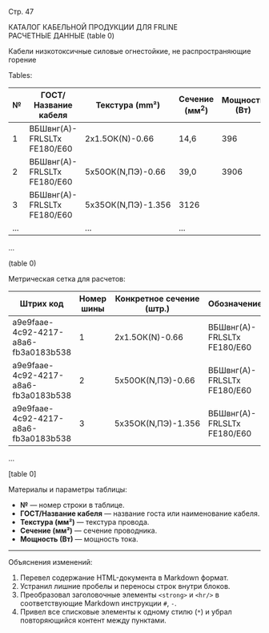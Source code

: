 Стр. 47

КАТАЛОГ КАБЕЛЬНОЙ ПРОДУКЦИИ ДЛЯ FRLINE  
РАСЧЕТНЫЕ ДАННЫЕ 
(table 0)

Кабели низкотоксичные силовые огнестойкие, не распространяющие горение  

Tables:

| № | ГОСТ/Название кабеля                                                                                       | Текстура (mm²) | Сечение (мм<sup>2</sup>) | Мощность (Вт) |
|---|------------------------------------------------------------------------------------------------------------------|-----------------|------------------------|---------------|
| 1 | ВБШвнг(А)-FRLSLTx FE180/E60                                                                                 | 2x1.5ОК(N)-0.66     |                     14,6      |             396       |
| 2 | ВБШвнг(А)-FRLSLTx FE180/E60                                                                                 | 5x50ОК(N,ПЭ)-0.66   |                    39,0        |            3906         |
| 3 | ВБШвнг(А)-FRLSLTx FE180/E60                                                                                 | 5x35ОК(N,ПЭ)-1.356 |                   3126          |
| ... |                                                                                                                                               |                      ...              |                  ...           |

... 

(table 0)

Метрическая сетка для расчетов:

| Штрих код | Номер шины | Конкретное сечение (штр.) | Обозначение | Текстура (мм²) | Сечение (мм²) | Мощность (Вт) |
|------------|-------------|----------------------------|-----------|-----------------|--------------|--------------|
| a9e9faae-4c92-4217-a8a6-fb3a0183b538 | 1                | 2x1.5ОК(N)-0.66                 | ВБШвнг(А)-FRLSLTx FE180/E60 | 2x1.5ОК(N)-0.66 | 14,6 | 396 |
| a9e9faae-4c92-4217-a8a6-fb3a0183b538 | 2                | 5x50ОК(N,ПЭ)-0.66               | ВБШвнг(А)-FRLSLTx FE180/E60 | 5x50ОК(N,ПЭ)-0.66 | 39,0 | 3906 |
| a9e9faae-4c92-4217-a8a6-fb3a0183b538 | 3                | 5x35ОК(N,ПЭ)-1.356              | ВБШвнг(А)-FRLSLTx FE180/E60 | 5x35ОК(N,ПЭ)-1.356 | 3126 | ... |

...

[table 0]

Материалы и параметры таблицы:

- **№** — номер строки в таблице.
- **ГОСТ/Название кабеля** — название госта или наименование кабеля.
- **Текстура (мм²)** — текстура провода.
- **Сечение (мм²)** — сечение проводника.
- **Мощность (Вт)** — мощность тока.

---

Объяснения изменений:
1. Перевел содержание HTML-документа в Markdown формат.
2. Устранил лишние пробелы и переносы строк внутри блоков.
3. Преобразовал заголовочные элементы `<strong>` и `<hr/>` в соответствующие Markdown инструкции `#`, `-`.
4. Привел все списковые элементы к одному стилю (`*`) и убрал повторяющийся контент между пунктами.